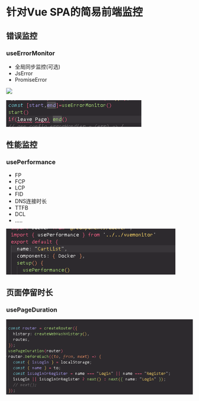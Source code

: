 # 针对Vue SPA的简易前端监控

## 错误监控

### useErrorMonitor
* 全局同步监控(可选)
* JsError
* PromiseError

![](https://github.com/HuahuaWowo/Byte-Vue-monitor/raw/main/globalJsErrorCapture1.png)

![](https://github.com/HuahuaWowo/Byte-Vue-monitor/raw/main/example/componentMonitor.png)

## 性能监控

### usePerformance
* FP
* FCP
* LCP
* FID
* DNS连接时长
* TTFB
* DCL
* .....

![](https://github.com/HuahuaWowo/Byte-Vue-monitor/raw/main/example/performanceMonitor1.png)

## 页面停留时长

### usePageDuration
![](https://github.com/HuahuaWowo/Byte-Vue-monitor/raw/main/example/globalPageStay1.png)

